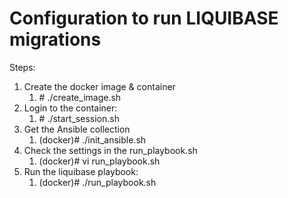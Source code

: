 # Configuration to run LIQUIBASE migrations

Steps:
1. Create the docker image & container
   1. \# ./create_image.sh
2. Login to the container:
   1. \# ./start_session.sh
3. Get the Ansible collection
   1. (docker)# ./init_ansible.sh
4. Check the settings in the run_playbook.sh
   1. (docker)# vi run_playbook.sh
5. Run the liquibase playbook:
   1. (docker)# ./run_playbook.sh